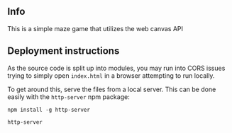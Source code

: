## Info

This is a simple maze game that utilizes the web canvas API

## Deployment instructions

As the source code is split up into modules, you may run into CORS issues trying to simply open `index.html` in a browser attempting to run locally. 

To get around this, serve the files from a local server. This can be done easily with the `http-server` npm package:

`npm install -g http-server`

`http-server`

